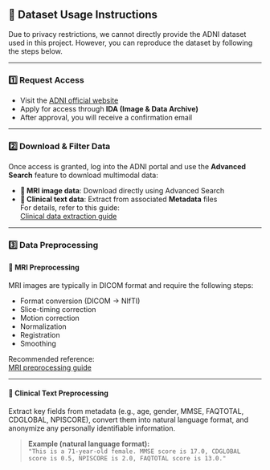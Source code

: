 ## 📂 Dataset Usage Instructions

Due to privacy restrictions, we cannot directly provide the ADNI dataset used in this project. However, you can reproduce the dataset by following the steps below.

---

### 1️⃣ Request Access

- Visit the [ADNI official website](https://adni.loni.usc.edu/data-samples/adni-data/)
- Apply for access through **IDA (Image & Data Archive)**
- After approval, you will receive a confirmation email

---

### 2️⃣ Download & Filter Data

Once access is granted, log into the ADNI portal and use the **Advanced Search** feature to download multimodal data:

- **🧠 MRI image data**: Download directly using Advanced Search  
- **📄 Clinical text data**: Extract from associated **Metadata** files  
  For details, refer to this guide:  
  [Clinical data extraction guide](https://blog.csdn.net/C_abbage/article/details/118297928)

---

### 3️⃣ Data Preprocessing

#### 🧠 MRI Preprocessing

MRI images are typically in DICOM format and require the following steps:

- Format conversion (DICOM → NIfTI)
- Slice-timing correction
- Motion correction
- Normalization
- Registration
- Smoothing

Recommended reference:  
[MRI preprocessing guide](https://blog.csdn.net/m0_37852937/article/details/117251299)

---

#### 📄 Clinical Text Preprocessing

Extract key fields from metadata (e.g., age, gender, MMSE, FAQTOTAL, CDGLOBAL, NPISCORE), convert them into natural language format, and anonymize any personally identifiable information.

> **Example (natural language format):**  
> `"This is a 71-year-old female. MMSE score is 17.0, CDGLOBAL score is 0.5, NPISCORE is 2.0, FAQTOTAL score is 13.0."`
